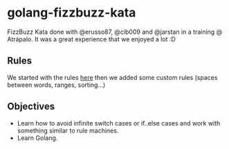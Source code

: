 # golang-fizzbuzz-kata
FizzBuzz Kata done with @erusso87, @cib009 and @jarstan in a training @ Atrápalo.
It was a great experience that we enjoyed a lot :D

## Rules
We started with the rules [here](agilekatas.co.uk/katas/FizzBuzz-Kata) then we added some custom rules (spaces between words, ranges, sorting...)

## Objectives
- Learn how to avoid infinite switch cases or if..else cases and work with something similar to rule machines.
- Learn Golang.
